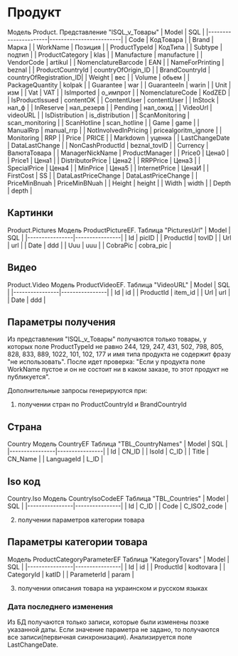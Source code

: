 ﻿# Продукт
Модель Product. Представление "lSQL_v_Товары"
| Model                | SQL                     |
|----------------------|-------------------------|
| Code                 | КодТовара               |
| Brand                | Марка                   |
| WorkName             | Позиция                 |
| ProductTypeId        | КодТипа                 |
| Subtype              | подтип                  |
| ProductCategory      | klas                    |
| Manufacture          | manufacture             |
| VendorCode           | artikul                 |
| NomenclatureBarcode  | EAN                     |
| NameForPrinting      | beznal                  |
| ProductCountryId     | countryOfOrigin_ID      |
| BrandCountryId       | countryOfRegistration_ID|
| Weight               | вес                     |
| Volume               | обьем                   |
| PackageQuantity      | kolpak                  |
| Guarantee            | war                     |
| GuaranteeIn          | warin                   |
| Unit                 | изм                     |
| Vat                  | VAT                     |
| IsImported           | о_импрот                |
| NomenclatureCode     | KodZED                  |
| IsProductIssued      | contentOK               |
| ContentUser          | contentUser             |
| InStock              | нал_ф                   |
| InReserve            | нал_резерв              |
| Pending              | нал_ожид                |
| VideoUrl             | videoURL                |
| IsDistribution       | is_distribution         |
| ScanMonitoring       | scan_monitoring         |
| ScanHotline          | scan_hotline            |
| Game                 | game                    |
| ManualRrp            | manual_rrp              |
| NotInvolvedInPricing | pricealgoritm_ignore    |
| Monitoring           | RRP                     |
| Price                | PRICE                   |
| Markdown             | уценка                  |
| LastChangeDate       | DataLastChange          |
| NonCashProductId     | beznal_tovID            |
| Currency             | ВалютаТовара            |
| ManagerNickName      | ProductManager          |
| Price0               | Цена0                   |
| Price1               | Цена1                   |
| DistributorPrice     | Цена2                   |
| RRPPrice             | Цена3                   |
| SpecialPrice         | Цена4                   |
| MinPrice             | Цена5                   |
| InternetPrice        | ЦенаИ                   |
| FirstCost            | SS                      |
| DataLastPriceChange  | DataLastPriceChange     |
| PriceMinBnuah        | PriceMinBNuah           |
| Height               | height                  |
| Width                | width                   |
| Depth                | depth                   |

## Картинки
Product.Pictures 
Модель ProductPictureEF. Таблица "PicturesUrl"
| Model          | SQL            |
|----------------|----------------|
| Id             | picID          |
| ProductId      | tovID          |
| Url            | url            |
| Date           | ddd            |
| Uuu            | uuu            |
| CobraPic       | cobra_pic      |

## Видео
Product.Video
Модель ProductVideoEF. Таблица "VideoURL"
| Model          | SQL            |
|----------------|----------------|
| Id             | id             |
| ProductId      | item_id        |
| Url            | url            |
| Date           | ddd            |


## Параметры получения
Из представления "lSQL_v_Товары" получаются только товары, у которых поле ProductTypeId не равно 244, 129, 247, 431, 502, 798, 805, 828, 833, 889, 1022, 101, 102, 177 и имя типа продукта не содержит фразу "не использовать". 
После идет проверка: "Если у продукта поле WorkName пустое и он не состоит ни в каком заказе, то этот продукт не публикуется".

Дополнительные запросы генерируются при:
1. получении стран по ProductCountryId и BrandCountryId
## Страна
Country
Модель CountryEF Таблица "TBL_CountryNames"
| Model          | SQL            |
|----------------|----------------|
| Id             | CN_ID          |
| IsoId          | C_ID           |
| Title          | CN_Name        |
| LanguageId     | L_ID           |

## Iso код
Country.Iso
Модель CountryIsoCodeEF Таблица "TBL_Countries"
| Model          | SQL            |
|----------------|----------------|
| Id             | C_ID           |
| Code           | C_ISO2_code    |

2. получении параметров категории товара
## Параметры категории товара
Модель ProductCategoryParameterEF Таблица "KategoryTovars"
| Model          | SQL            |
|----------------|----------------|
| Id             | id             |
| ProductId      | kodtovara      |
| CategoryId     | katID          |
| ParameterId    | param          |

3. получении описания товара на украинском и русском языках

### Дата последнего изменения
Из БД получаются только записи, которые были изменены позже указанной даты. Если значение параметра не задано, то получаются все записи(первичная синхронизация). Анализируется поле LastChangeDate. 